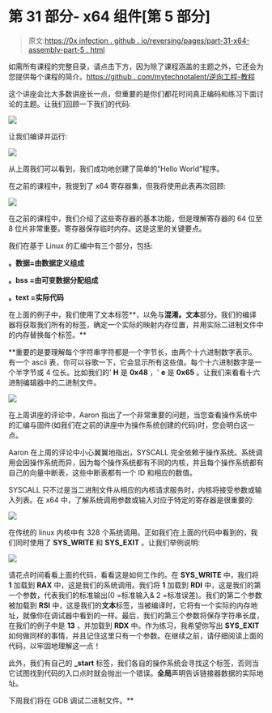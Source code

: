 # 第 31 部分- x64 组件[第 5 部分]

> 原文:[https://0x infection . github . io/reversing/pages/part-31-x64-assembly-part-5 . html](https://0xinfection.github.io/reversing/pages/part-31-x64-assembly-part-5.html)

如需所有课程的完整目录，请点击下方，因为除了课程涵盖的主题之外，它还会为您提供每个课程的简介。[https://github . com/mytechnotalent/逆向工程-教程](https://github.com/mytechnotalent/Reverse-Engineering-Tutorial)

这个讲座会比大多数讲座长一点，但重要的是你们都花时间真正编码和练习下面讨论的主题。让我们回顾一下我们的代码:

![](../Images/6633c221d519f8948b168c1fc271537d.png)

让我们编译并运行:

![](../Images/1ec08b282251d8fe1d68a00914497641.png)

从上周我们可以看到，我们成功地创建了简单的“Hello World”程序。

在之前的课程中，我提到了 x64 寄存器集，但我将使用此表再次回顾:

![](../Images/678e7303331565fc5bcaa08400946132.png)

在之前的课程中，我们介绍了这些寄存器的基本功能，但是理解寄存器的 64 位至 8 位片非常重要。寄存器保存临时内存。这是这里的关键要点。

我们在基于 Linux 的汇编中有三个部分，包括:

**。数据=由数据定义组成**

**。bss =由可变数据分配组成**

**。text =实际代码**

在上面的例子中，我们使用了文本标签**，以免与**混淆。文本**部分。我们的编译器将获取我们所有的标签，确定一个实际的映射内存位置，并用实际二进制文件中的内存替换每个标签。**

 **重要的是要理解每个字符串字符都是一个字节长，由两个十六进制数字表示。有一个 ascii 表，你可以谷歌一下，它会显示所有这些值。每个十六进制数字是一个半字节或 4 位长。比如我们的' **H** 是 **0x48** ，' **e** 是 **0x65** 。让我们来看看十六进制编辑器中的二进制文件。

![](../Images/66abc5eac641a4ce7d57a04c8352a152.png)

在上周讲座的评论中，Aaron 指出了一个非常重要的问题，当您查看操作系统中的汇编与固件(如我们在之前的讲座中为操作系统创建的代码)时，您会明白这一点。

Aaron 在上周的评论中小心翼翼地指出，SYSCALL 完全依赖于操作系统。系统调用会因操作系统而异，因为每个操作系统都有不同的内核，并且每个操作系统都有自己的向量中断表，这些中断表都有一个 ID 和相应的数值。

SYSCALL 只不过是当二进制文件从相应的内核请求服务时，内核将接受参数或输入列表。在 x64 中，了解系统调用参数或输入对应于特定的寄存器是很重要的:

![](../Images/22e36dd1aa576216cd94200070bc0b46.png)

在传统的 linux 内核中有 328 个系统调用。正如我们在上面的代码中看到的，我们同时使用了 **SYS_WRITE** 和 **SYS_EXIT** 。让我们举例说明:

![](../Images/9dde4300e6c963fedbb05a1cca934125.png)

请花点时间看看上面的代码，看看这是如何工作的。在 **SYS_WRITE** 中，我们将 **1** 加载到 **RAX** 中，这是我们的系统调用。我们将 **1** 加载到 **RDI** 中，这是我们的第一个参数，代表我们的标准输出(0 =标准输入& 2 =标准误差)。我们的第二个参数被加载到 **RSI** 中，这是我们的**文本**标签，当被编译时，它将有一个实际的内存地址，就像你在调试器中看到的一样。最后，我们的第三个参数将保存字符串长度，在我们的例子中是 **13** ，并加载到 **RDX** 中。作为练习，我希望你写出 **SYS_EXIT** 如何做同样的事情，并且记住这里只有一个参数。在继续之前，请仔细阅读上面的代码，以牢固地理解这一点！

此外，我们有自己的 **_start** 标签，我们各自的操作系统会寻找这个标签，否则当它试图找到代码的入口点时就会抛出一个错误。**全局**声明告诉链接器数据的实际地址。

下周我们将在 GDB 调试二进制文件。**